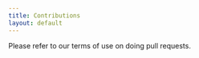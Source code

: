 ```yaml
---
title: Contributions
layout: default
---
```


Please refer to our terms of use on doing pull requests.
